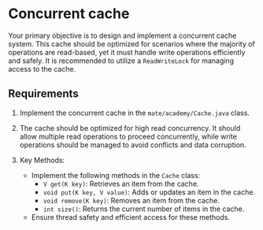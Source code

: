 # Concurrent cache

Your primary objective is to design and implement a concurrent cache system. 
This cache should be optimized for scenarios where the majority of operations are read-based, 
yet it must handle write operations efficiently and safely. 
It is recommended to utilize a `ReadWriteLock` for managing access to the cache.

## Requirements

1. Implement the concurrent cache in the `mate/academy/Cache.java` class.

2. The cache should be optimized for high read concurrency. 
It should allow multiple read operations to proceed concurrently, 
while write operations should be managed to avoid conflicts and data corruption.

3. Key Methods:
   - Implement the following methods in the `Cache` class:
       - `V get(K key)`: Retrieves an item from the cache.
       - `void put(K key, V value)`: Adds or updates an item in the cache.
       - `void remove(K key)`: Removes an item from the cache.
       - `int size()`: Returns the current number of items in the cache.
   - Ensure thread safety and efficient access for these methods.
